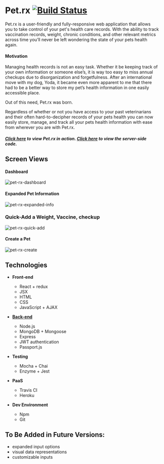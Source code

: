 # Pet.rx [![Build Status](https://travis-ci.org/cellphone4ET/pet-rx.svg?branch=master)](https://travis-ci.org/cellphone4ET/pet-rx)

Pet.rx is a user-friendly and fully-responsive web application that allows you to take control of your pet's health care records. With the ability to track vaccination records, weight, chronic conditions, and other relevant metrics across time you’ll never be left wondering the state of your pets health again.

#### Motivation

Managing health records is not an easy task. Whether it be keeping track of your own information or someone else’s, it is way too easy to miss annual checkups due to disorganization and forgetfulness. After an international move with my dog, Yoda, it became even more apparent to me that there had to be a better way to store my pet’s health information in one easily accessible place.

Out of this need, Pet.rx was born.

Regardless of whether or not you have access to your past veterinarians and their often hard-to-decipher records of your pets health you can now easily store, manage, and track all your pets health information with ease from wherever you are with Pet.rx.

##### [Click here](https://pet-rx.herokuapp.com/) to view Pet.rx in action. [Click here](https://github.com/cellphone4ET/pet-rx-api) to view the server-side code.

## Screen Views

#### Dashboard

![pet-rx-dashboard](https://user-images.githubusercontent.com/30470040/46977974-6eeaaf00-d082-11e8-9331-6d1e1c889243.png)

#### Expanded Pet Information

![pet-rx-expanded-info](https://user-images.githubusercontent.com/30470040/46978023-993c6c80-d082-11e8-94f9-cae8b2ce2212.png)

### Quick-Add a Weight, Vaccine, checkup

![pet-rx-quick-add](https://user-images.githubusercontent.com/30470040/46978626-5085b300-d084-11e8-9d28-a90d5b14c70a.png)

#### Create a Pet

![pet-rx-create](https://user-images.githubusercontent.com/30470040/46978068-b96c2b80-d082-11e8-9ca8-0f5b43b9a8b9.png)

## Technologies

* **Front-end**

  * React + redux
  * JSX
  * HTML
  * CSS
  * JavaScript + AJAX

* [**Back-end**](https://github.com/cellphone4ET/pet-rx-api)

  * Node.js
  * MongoDB + Mongoose
  * Express
  * JWT authentication
  * Passport.js

* **Testing**

  * Mocha + Chai
  * Enzyme + Jest

* **PaaS**

  * Travis CI
  * Heroku

* **Dev Environment**

  * Npm
  * Git

## To Be Added in Future Versions:

* expanded input options
* visual data representations
* customizable inputs
